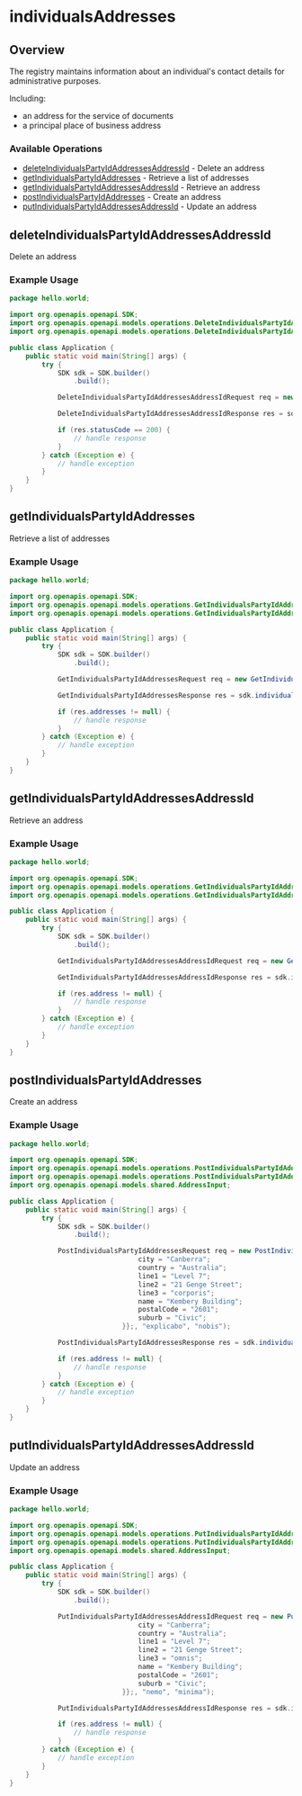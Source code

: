 # individualsAddresses

## Overview

The registry maintains information about an individual's contact details for administrative purposes.

  Including:
  - an address for the service of documents
  - a principal place of business address


### Available Operations

* [deleteIndividualsPartyIdAddressesAddressId](#deleteindividualspartyidaddressesaddressid) - Delete an address
* [getIndividualsPartyIdAddresses](#getindividualspartyidaddresses) - Retrieve a list of addresses
* [getIndividualsPartyIdAddressesAddressId](#getindividualspartyidaddressesaddressid) - Retrieve an address
* [postIndividualsPartyIdAddresses](#postindividualspartyidaddresses) - Create an address
* [putIndividualsPartyIdAddressesAddressId](#putindividualspartyidaddressesaddressid) - Update an address

## deleteIndividualsPartyIdAddressesAddressId

Delete an address


### Example Usage

```java
package hello.world;

import org.openapis.openapi.SDK;
import org.openapis.openapi.models.operations.DeleteIndividualsPartyIdAddressesAddressIdRequest;
import org.openapis.openapi.models.operations.DeleteIndividualsPartyIdAddressesAddressIdResponse;

public class Application {
    public static void main(String[] args) {
        try {
            SDK sdk = SDK.builder()
                .build();

            DeleteIndividualsPartyIdAddressesAddressIdRequest req = new DeleteIndividualsPartyIdAddressesAddressIdRequest("architecto", "ipsa", "reiciendis");            

            DeleteIndividualsPartyIdAddressesAddressIdResponse res = sdk.individualsAddresses.deleteIndividualsPartyIdAddressesAddressId(req);

            if (res.statusCode == 200) {
                // handle response
            }
        } catch (Exception e) {
            // handle exception
        }
    }
}
```

## getIndividualsPartyIdAddresses

Retrieve a list of addresses

### Example Usage

```java
package hello.world;

import org.openapis.openapi.SDK;
import org.openapis.openapi.models.operations.GetIndividualsPartyIdAddressesRequest;
import org.openapis.openapi.models.operations.GetIndividualsPartyIdAddressesResponse;

public class Application {
    public static void main(String[] args) {
        try {
            SDK sdk = SDK.builder()
                .build();

            GetIndividualsPartyIdAddressesRequest req = new GetIndividualsPartyIdAddressesRequest("est", "mollitia");            

            GetIndividualsPartyIdAddressesResponse res = sdk.individualsAddresses.getIndividualsPartyIdAddresses(req);

            if (res.addresses != null) {
                // handle response
            }
        } catch (Exception e) {
            // handle exception
        }
    }
}
```

## getIndividualsPartyIdAddressesAddressId

Retrieve an address


### Example Usage

```java
package hello.world;

import org.openapis.openapi.SDK;
import org.openapis.openapi.models.operations.GetIndividualsPartyIdAddressesAddressIdRequest;
import org.openapis.openapi.models.operations.GetIndividualsPartyIdAddressesAddressIdResponse;

public class Application {
    public static void main(String[] args) {
        try {
            SDK sdk = SDK.builder()
                .build();

            GetIndividualsPartyIdAddressesAddressIdRequest req = new GetIndividualsPartyIdAddressesAddressIdRequest("laborum", "dolores", "dolorem");            

            GetIndividualsPartyIdAddressesAddressIdResponse res = sdk.individualsAddresses.getIndividualsPartyIdAddressesAddressId(req);

            if (res.address != null) {
                // handle response
            }
        } catch (Exception e) {
            // handle exception
        }
    }
}
```

## postIndividualsPartyIdAddresses

Create an address


### Example Usage

```java
package hello.world;

import org.openapis.openapi.SDK;
import org.openapis.openapi.models.operations.PostIndividualsPartyIdAddressesRequest;
import org.openapis.openapi.models.operations.PostIndividualsPartyIdAddressesResponse;
import org.openapis.openapi.models.shared.AddressInput;

public class Application {
    public static void main(String[] args) {
        try {
            SDK sdk = SDK.builder()
                .build();

            PostIndividualsPartyIdAddressesRequest req = new PostIndividualsPartyIdAddressesRequest(                new AddressInput() {{
                                city = "Canberra";
                                country = "Australia";
                                line1 = "Level 7";
                                line2 = "21 Genge Street";
                                line3 = "corporis";
                                name = "Kembery Building";
                                postalCode = "2601";
                                suburb = "Civic";
                            }};, "explicabo", "nobis");            

            PostIndividualsPartyIdAddressesResponse res = sdk.individualsAddresses.postIndividualsPartyIdAddresses(req);

            if (res.address != null) {
                // handle response
            }
        } catch (Exception e) {
            // handle exception
        }
    }
}
```

## putIndividualsPartyIdAddressesAddressId

Update an address


### Example Usage

```java
package hello.world;

import org.openapis.openapi.SDK;
import org.openapis.openapi.models.operations.PutIndividualsPartyIdAddressesAddressIdRequest;
import org.openapis.openapi.models.operations.PutIndividualsPartyIdAddressesAddressIdResponse;
import org.openapis.openapi.models.shared.AddressInput;

public class Application {
    public static void main(String[] args) {
        try {
            SDK sdk = SDK.builder()
                .build();

            PutIndividualsPartyIdAddressesAddressIdRequest req = new PutIndividualsPartyIdAddressesAddressIdRequest("enim",                 new AddressInput() {{
                                city = "Canberra";
                                country = "Australia";
                                line1 = "Level 7";
                                line2 = "21 Genge Street";
                                line3 = "omnis";
                                name = "Kembery Building";
                                postalCode = "2601";
                                suburb = "Civic";
                            }};, "nemo", "minima");            

            PutIndividualsPartyIdAddressesAddressIdResponse res = sdk.individualsAddresses.putIndividualsPartyIdAddressesAddressId(req);

            if (res.address != null) {
                // handle response
            }
        } catch (Exception e) {
            // handle exception
        }
    }
}
```
